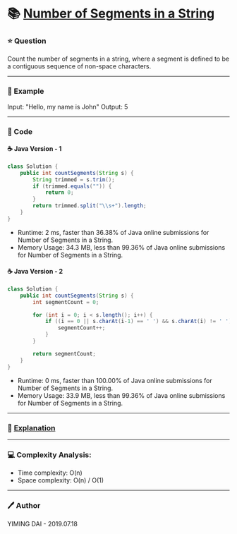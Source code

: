 # :books: [Number of Segments in a String](https://leetcode.com/problems/number-of-segments-in-a-string/)

### :star: Question

Count the number of segments in a string, where a segment is defined to be a contiguous sequence of non-space characters.

--- 

### :car: Example

Input: "Hello, my name is John"
Output: 5

---

### :hammer: Code

#### :coffee: Java Version - 1

```java
class Solution {
    public int countSegments(String s) {
        String trimmed = s.trim();
        if (trimmed.equals("")) {
            return 0;
        }
        return trimmed.split("\\s+").length;
    }
}
```

- Runtime: 2 ms, faster than 36.38% of Java online submissions for Number of Segments in a String.
- Memory Usage: 34.3 MB, less than 99.36% of Java online submissions for Number of Segments in a String.

#### :coffee: Java Version - 2

```java
class Solution {
    public int countSegments(String s) {
        int segmentCount = 0;

        for (int i = 0; i < s.length(); i++) {
            if ((i == 0 || s.charAt(i-1) == ' ') && s.charAt(i) != ' ') {
                segmentCount++;
            }
        }

        return segmentCount;
    }
}
```

- Runtime: 0 ms, faster than 100.00% of Java online submissions for Number of Segments in a String.
- Memory Usage: 33.9 MB, less than 99.36% of Java online submissions for Number of Segments in a String.

---

### :pencil: [Explanation](https://leetcode.com/problems/number-of-segments-in-a-string/solution/)



---

### :computer: Complexity Analysis:

- Time complexity: O(n)
- Space complexity: O(n) / O(1)

---

### :pen: Author

YIMING DAI - 2019.07.18
